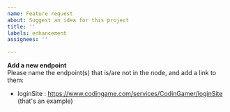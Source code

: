```yaml
---
name: Feature request
about: Suggest an idea for this project
title: ''
labels: enhancement
assignees: ''

---
```


**Add a new endpoint**<br>
Please name the endpoint(s) that is/are not in the node, and add a link to them:
- loginSite : https://www.codingame.com/services/CodinGamer/loginSite (that's an example)
